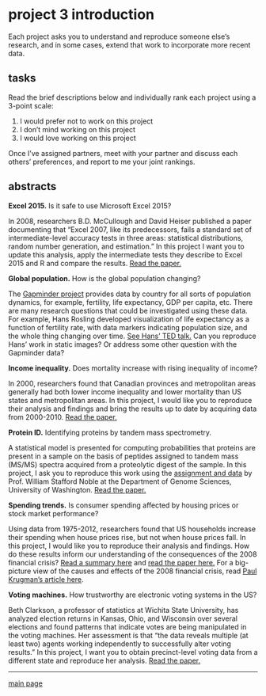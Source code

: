 
# project 3 introduction

Each project asks you to understand and reproduce someone else’s
research, and in some cases, extend that work to incorporate more recent
data.

## tasks

Read the brief descriptions below and individually rank each project
using a 3-point scale:

1.  I would prefer not to work on this project
2.  I don’t mind working on this project
3.  I would love working on this project

Once I’ve assigned partners, meet with your partner and discuss each
others’ preferences, and report to me your joint rankings.

## abstracts

**Excel 2015.** Is it safe to use Microsoft Excel 2015?

In 2008, researchers B.D. McCullough and David Heiser published a paper
documenting that “Excel 2007, like its predecessors, fails a standard
set of intermediate-level accuracy tests in three areas: statistical
distributions, random number generation, and estimation.” In this
project I want you to update this analysis, apply the intermediate tests
they describe to Excel 2015 and R and compare the results. [Read the
paper.](http://www.pucrs.br/famat/viali/tic_literatura/artigos/planilhas/McHe08.pdf)

**Global population.** How is the global population changing?

The [Gapminder project](https://www.gapminder.org/data/) provides data
by country for all sorts of population dynamics, for example, fertility,
life expectancy, GDP per capita, etc. There are many research questions
that could be investigated using these data. For example, Hans Rosling
developed visualization of life expectancy as a function of fertility
rate, with data markers indicating population size, and the whole thing
changing over time. [See Hans’ TED
talk.](https://www.ted.com/talks/hans_rosling_shows_the_best_stats_you_ve_ever_seen?language=en#t-30140)
Can you reproduce Hans’ work in static images? Or address some other
question with the Gapminder data?

**Income inequality.** Does mortality increase with rising inequality of
income?

In 2000, researchers found that Canadian provinces and metropolitan
areas generally had both lower income inequality and lower mortality
than US states and metropolitan areas. In this project, I would like you
to reproduce their analysis and findings and bring the results up to
date by acquiring data from 2000-2010. [Read the
paper.](http://www.bmj.com/content/320/7239/898?query=rft.jtitle%25253DJ%252BGerontol%2526rft_id%25253Dinfo%25253Apmid%25252F8315241%2526rft.genre%25253Darticle%2526rft_val_fmt%25253Dinfo%25253Aofi%25252Ffmt%25253Akev%25253Amtx%25253Ajournal%2526ctx_ver%25253DZ39.88-2004%2526url_ver%25253DZ39.88-2004%2526url_ctx_fmt%25253Dinfo%25253Aofi%25252Ffmt%25253Akev%25253Amtx%25253Actx)

**Protein ID.** Identifying proteins by tandem mass spectrometry.

A statistical model is presented for computing probabilities that
proteins are present in a sample on the basis of peptides assigned to
tandem mass (MS/MS) spectra acquired from a proteolytic digest of the
sample. In this project, I ask you to reproduce this work using the
[assignment and
data](http://noble.gs.washington.edu/~wnoble/genome541/prophet/) by
Prof. William Stafford Noble at the Department of Genome Sciences,
University of Washington. [Read the
paper.](http://pubs.acs.org/doi/abs/10.1021/ac0341261)

**Spending trends.** Is consumer spending affected by housing prices or
stock market performance?

Using data from 1975-2012, researchers found that US households increase
their spending when house prices rise, but not when house prices fall.
In this project, I would like you to reproduce their analysis and
findings. How do these results inform our understanding of the
consequences of the 2008 financial crisis? [Read a summary
here](http://www.nber.org/papers/w18667) and [read the paper
here.](http://www.nber.org/papers/w18667.pdf) For a big-picture view of
the causes and effects of the 2008 financial crisis, read [Paul
Krugman’s article
here](http://faculty.econ.ucdavis.edu/faculty/kdsalyer/LECTURES/Ecn200e/krugman_macro.pdf).

**Voting machines.** How trustworthy are electronic voting systems in
the US?

Beth Clarkson, a professor of statistics at Wichita State University,
has analyzed election returns in Kansas, Ohio, and Wisconsin over
several elections and found patterns that indicate votes are being
manipulated in the voting machines. Her assessment is that “the data
reveals multiple (at least two) agents working independently to
successfully alter voting results.” In this project, I want you to
obtain precinct-level voting data from a different state and reproduce
her analysis. [Read the
paper.](https://www.statslife.org.uk/significance/politics/2288-how-trustworthy-are-electronic-voting-systems-in-the-us)

<!-- **ACA.** What impact has the Affordable Care Act (ACA) had on people's lives?  -->

<!-- Data from the US government on enrollments, age, income level, and so forth of folks who have enrolled in ACA programs (commonly called "Obama-care") should be able to tell us to what extent the ACA has had a positive (or negative) impact on people's lives, allowing us to cut through the propaganda we hear in the media.  -->

<!-- **PE license.** Does licensing protect the public?  -->

<!-- Obtaining a license as a Professional Engineer (PE) is required if you want to open an engineering practice of your own. The National Society of Professional Engineers (NSPE) claims that requiring engineering firms to employ licensed PEs protects the public health, safety, and welfare. But does it? Legislatures in every state have passed laws exempting big corporate engineering firms such as BP, GM, Halliburton, and Bechtel from the requirement to employ PEs. So I have to be licensed to sign off on an air-conditioning system design for a new residential house, but not for drilling for oil three miles below the surface of the Gulf of Mexico from the Deepwater Horizon. So what do the data tell us about the efficacy of our current state-by-state licensing policies? Does licensing benefit the public?  -->

<!-- **RHIT grades.** Do grades predict anything?  -->

<!-- Using data from the Rose-Hulman Registrar's office, we can ask questions such as, "Does a student's grade in a prerequisite have any predictive value for their grade in the follow-on course?" With registrar's data there are quite a number of hypotheses you might consider.   -->

<!-- **STEM shortage.** Is there really a shortage of STEM workers?  -->

<!-- For years now, we've been told that the US has a shortage of workers in science, technology, engineering, and mathematics (STEM). Do the data support this assertion, or is this corporate propaganda? Do companies want an increase in the number of educated workers to increase competition among workers to drive down costs (salaries, benefits, especially health care)? Or are we really facing a crisis? -->

<!-- **Trade.** How important are international trade deals to the average citizen?  -->

<!-- In this election cycle, we've heard a lot of rhetoric about the effects of trade agreements such as NAFTA and the TPP. What are the actual, evidence-based effects? How does the trade deal affect the citizens of trading partners such as Mexico, for example? Do trade agreements only benefit the biggest corporations?  -->

<!-- **US census.** How is the American population changing?  -->

<!-- US Census data is freely available from the US Government. What do the data tell us about the changing demographics of the country by region, age, sex, race/ethnicity, rural/urban, etc? What have the most noticeable changes been from 1960 to 2010?  -->

-----

[main page](../README.md)
